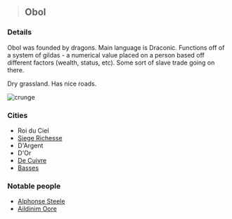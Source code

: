 >## Obol

### Details

Obol was founded by dragons. Main language is Draconic. Functions off of a system of gildas - a numerical value placed on a person based off different factors (wealth, status, etc). Some sort of slave trade going on there.

Dry grassland. Has nice roads.

![crunge](../../../Templates/images/obol.png "map")

### Cities

- Roi du Ciel
- [Siege Richesse](Siege%20Richesse.md)
- D'Argent
- D'Or
- [De Cuivre](De%20Cuivre.md)
- [Basses](Basses.md)

### Notable people

- [Alphonse Steele](../Characters/PCs/Alphonse%20Steele.md)
- [Aildinim Oore](../Characters/NPCs/Aildinim%20Oore.md)
